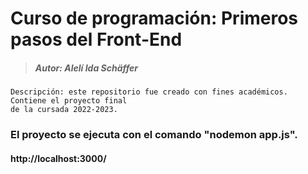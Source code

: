 # Curso de programación: Primeros pasos del Front-End


> ##### Autor: Alelí Ida Schäffer   
```
Descripción: este repositorio fue creado con fines académicos. Contiene el proyecto final
de la cursada 2022-2023.

```
### El proyecto se ejecuta con el comando "nodemon app.js". 
#### http://localhost:3000/
